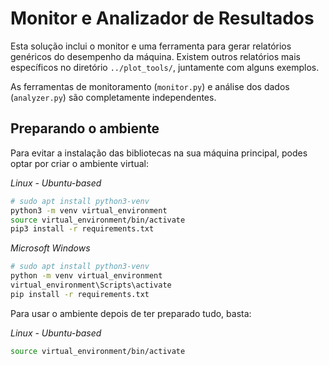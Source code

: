 # Monitor e Analizador de Resultados

Esta solução inclui o monitor e uma ferramenta para gerar relatórios genéricos do desempenho da máquina. Existem outros relatórios mais específicos no diretório `../plot_tools/`, juntamente com alguns exemplos.

As ferramentas de monitoramento (`monitor.py`) e análise dos dados (`analyzer.py`) são completamente independentes.


## Preparando o ambiente

Para evitar a instalação das bibliotecas na sua máquina principal, podes optar por criar o ambiente virtual:

*Linux - Ubuntu-based*
```sh
# sudo apt install python3-venv
python3 -m venv virtual_environment
source virtual_environment/bin/activate
pip3 install -r requirements.txt
```

*Microsoft Windows*
```sh
# sudo apt install python3-venv
python -m venv virtual_environment
virtual_environment\Scripts\activate
pip install -r requirements.txt
```

Para usar o ambiente depois de ter preparado tudo, basta:

*Linux - Ubuntu-based*
```sh
source virtual_environment/bin/activate
```